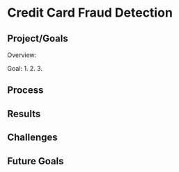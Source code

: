 # Credit Card Fraud Detection

## Project/Goals
Overview:


Goal:
1. 
2. 
3.  

## Process

## Results

## Challenges 


## Future Goals

